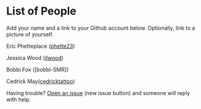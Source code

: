 # List of People

Add your name and a link to your Github account below. Optionally, link to a picture of yourself.

Eric Phetteplace ([phette23](http://github.com/phette23))

Jessica Wood ([jlwood](http://github.com/jlwood))

Bobbi Fox ([bobbi-SMR])

Cedrick May([cedricktattoo](https://github.com/cedricktattoo))


Having trouble? [Open an issue](https://github.com/phette23/Codeyear-IG-Github-Project/issues) (new issue button) and someone will reply with help.
